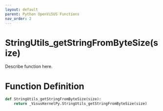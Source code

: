 ```yaml
---
layout: default
parent: Python OpenViSUS Functions
nav_order: 2
---
```


# StringUtils_getStringFromByteSize(size)

Describe function here.

# Function Definition

```python
def StringUtils_getStringFromByteSize(size):
    return _VisusKernelPy.StringUtils_getStringFromByteSize(size)

```